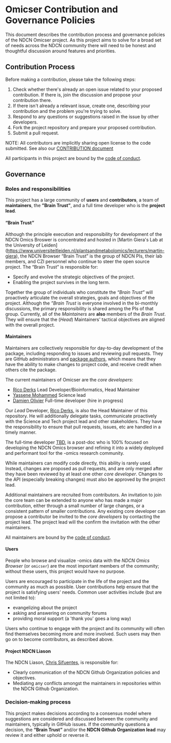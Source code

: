 <!-- This document is borrowed from ggplot2 governance doc, which was:  heavily adapted version of
the Benevolent dictator governance model by Ross
Gardler and Gabriel Hanganu licensed under a Creative Commons
Attribution-ShareAlike 4.0 International License. -->

# Omicser Contribution and Governance Policies

This document describes the contribution process and governance policies of the NDCN Omicser project.  As this project aims to solve for a broad set of needs across the NDCN community there will need to be honest and thoughtful discussion around features and priorities.

## Contribution Process
Before making a contribution, please take the following steps:
1. Check whether there's already an open issue related to your proposed contribution. If there is, join the discussion and propose your contribution there.
2. If there isn't already a relevant issue, create one, describing your contribution and the problem you're trying to solve.
3. Respond to any questions or suggestions raised in the issue by other developers.
4. Fork the project repository and prepare your proposed contribution.
5. Submit a pull request.

NOTE: All contributors are implicitly sharing open license to the code submitted.  See also our [CONTRIBUTION document](https://github.com/ndcn/omicser/blob/main/CONTRIBUTING.md)

All participants in this project are bound by the [code of conduct](CODE_OF_CONDUCT.md).


## Governance

### Roles and responsibilities

This project has a large community of __users__ and __contributors__, a team of __maintainers__, the __”Brain Trust”__, and a full time developer who is the __project lead__.

#### “Brain Trust”
Although the principle execution and responsibility for development of the NDCN Omics Broswer is concentrated and hosted in [Martin Giera's Lab at the University of Leiden] (https://www.universiteitleiden.nl/plantsandmetabolomics/lecturers/martin-giera), the NDCN Browser “Brain Trust” is the group of NDCN  PIs, their lab members, and CZI personnel who continue to steer the open source project.  The “Brain Trust” is responsible for:

* Specify and evolve the strategic objectives of the project.
* Enabling the project survives in the long term.

Together the group of individuals who constitute the _“Brain Trust”_ will proactively articulate the overall strategies, goals and objectives of the project.  Although the _”Brain Trust_ is everyone involved in the bi-monthly discussions, the primary responsibility is shared among the PIs of that group.   Currently, all of the _Maintainers_ are __also__ members of the _Brain Trust_.  They will ensure that the (_Head_) Maintainers' tactical objectives are aligned with the overall project.  


#### Maintainers

Maintainers are collectively responsible for day-to-day development of the package, including responding to issues and reviewing pull requests. They are GitHub administrators and [package authors](https://github.com/ndcn/omicser/blob/master/DESCRIPTION#L5), which means that they have the ability to make changes to project code, and receive credit when others cite the package.

The current maintainers of Omicser are the _core developers_:
* [Rico Derks](https://github.com/ricoderks) Lead Developer/Bioinformatics, Head Maintainer
* [Yassene Mohammed](https://github.com/yassene) Science lead 
* [Damien Olivier](http://github.com/) Full-time developer (hire in progress) 


Our _Lead_ Developer, [Rico Derks](https://github.com/ricoderks), is also the Head Maintainer of this repository.  He will additionally delegate tasks, communicate proactively with the Science and Tech project lead and other stakeholders.  They have the responsibility to ensure that pull requests, issues, etc are handled in a timely manner.

The full-time developer [TBD](https://github.com/TBD), is a post-doc who is 100% focused on developing the NDCN Omics browser and refining it into a widely deployed and performant tool for the -omics research community. 

While maintainers can modify code directly, this ability is rarely used. Instead, changes are proposed as pull requests, and are only merged after they have been reviewed by at least one other _core developer_. Changes to the API (especially breaking changes) must also be approved by the project lead.

Additional maintainers are recruited from contributors. An invitation to join the core team can be extended to anyone who has made a major contribution, either through a small number of large changes, or a consistent pattern of smaller contributions. Any existing core developer can propose a contributor be invited to the _core developers_ by contacting the project lead. The project lead will the confirm the invitation with the other maintainers.



All maintainers are bound by the [code of conduct](CODE_OF_CONDUCT.md).

<!-- More details can be found in the [maintainers guidelines](MAINTAINER_GUIDELINES.md).-->

#### Users

People who browse and visualize -omics data with the _NDCN Omics Browser_ (or `omicser`) are the most important members of the community; without these users, this project would have no purpose.

Users are encouraged to participate in the life of the project and the community as much as possible. User contributions help ensure that the project is satisfying users' needs. Common user activities include (but are not limited to):

- evangelizing about the project
- asking and answering on community forums
- providing moral support (a 'thank you' goes a long way)

Users who continue to engage with the project and its community will often find themselves becoming more and more involved. Such users may then go on to become contributors, as described above.


#### Project NDCN Liason
The NDCN Liason,  [Chris Sifuentes](https://github.com/cjsifuen), is responsible for:
* Clearly communication of the NDCN Github Organization policies and objectives.
* Mediating any conflicts amongst the maintainers in repositories within the NDCN Github Organization.


### Decision-making process

This project makes decisions according to a consensus model where suggestions are considered and discussed between the community and maintainers, typically in GitHub issues. If the community questions a decision, the __“Brain Trust”__ and/or the __NDCN Github Organization lead__ may review it and either uphold or reverse it.

